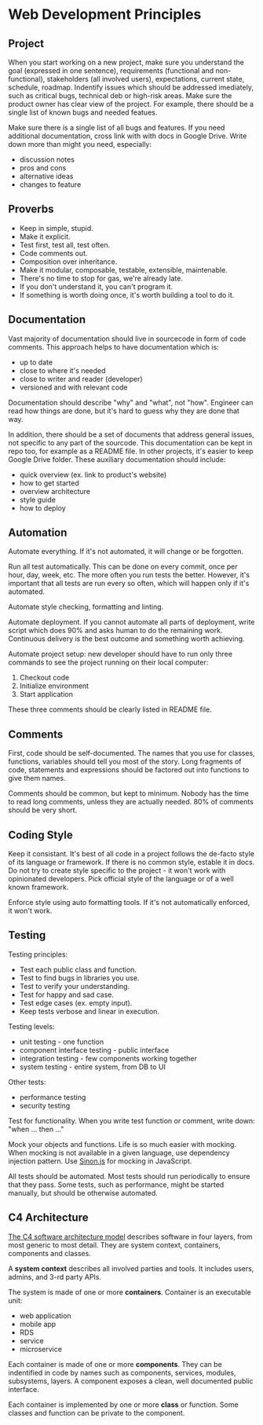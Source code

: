 # Web Development Principles

## Project

When you start working on a new project, make sure you understand the goal (expressed
in one sentence), requirements (functional and non-functional), stakeholders (all involved users),
expectations, current state, schedule, roadmap. Indentify issues which should be addressed
imediately, such as critical bugs, technical deb or high-risk areas. Make sure the product
owner has clear view of the project. For example, there should be a single list of known bugs
and needed featues.

Make sure there is a single list of all bugs and features. If you need additional documentation,
cross link with with docs in Google Drive. Write down more than might you need, especially:

* discussion notes
* pros and cons
* alternative ideas
* changes to feature

## Proverbs

* Keep in simple, stupid.
* Make it explicit.
* Test first, test all, test often.
* Code comments out.
* Composition over inheritance.
* Make it modular, composable, testable, extensible, maintenable.
* There's no time to stop for gas, we're already late.
* If you don't understand it, you can't program it.
* If something is worth doing once, it's worth building a tool to do it.

## Documentation

Vast majority of documentation should live in sourcecode in form of code comments. This
approach helps to have documentation which is:

* up to date
* close to where it's needed
* close to writer and reader (developer)
* versioned and with relevant code

Documentation should describe "why" and "what", not "how". Engineer can read how things
are done, but it's hard to guess why they are done that way.

In addition, there should be a set of documents that address general issues, not specific
to any part of the sourcode. This documentation can be kept in repo too, for example as
a README file. In other projects, it's easier to keep Google Drive folder. These auxiliary
documentation should include:

* quick overview (ex. link to product's website)
* how to get started
* overview architecture
* style guide
* how to deploy

## Automation

Automate everything. If it's not automated, it will change or be forgotten.

Run all test automatically. This can be done on every commit, once per hour, day, week,
etc. The more often you run tests the better. However, it's important that all tests are
run every so often, which will happen only if it's automated.

Automate style checking, formatting and linting.

Automate deployment. If you cannot automate all parts of deployment, write script
which does 90% and asks human to do the remaining work. Continuous delivery is the best
outcome and something worth achieving.

Automate project setup: new developer should have to run only three commands to see
the project running on their local computer:

1. Checkout code
2. Initialize environment
3. Start application

These three comments should be clearly listed in README file.

## Comments

First, code should be self-documented. The names that you use for classes, functions,
variables should tell you most of the story. Long fragments of code, statements and
expressions should be factored out into functions to give them names.

Comments should be common, but kept to minimum. Nobody has the time to read long comments,
unless they are actually needed. 80% of comments should be very short.

## Coding Style

Keep it consistant. It's best of all code in a project follows the de-facto style of
its language or framework. If there is no common style, estable it in docs. Do not try
to create style specific to the project - it won't work with opinionated developers.
Pick official style of the language or of a well known framework.

Enforce style using auto formatting tools. If it's not automatically enforced, it won't work.

## Testing

Testing principles:

* Test each public class and function.
* Test to find bugs in libraries you use.
* Test to verify your understanding.
* Test for happy and sad case.
* Test edge cases (ex. empty input).
* Keep tests verbose and linear in execution.

Testing levels:

* unit testing - one function
* component interface testing - public interface
* integration testing - few components working together
* system testing - entire system, from DB to UI

Other tests:

* performance testing
* security testing

Test for functionality. When you write test function or comment, write down:
"when ... then ..."

Mock your objects and functions. Life is so much easier with mocking. When mocking
is not available in a given language, use dependency injection pattern.
Use [Sinon.js](http://sinonjs.org/) for mocking in JavaScript.

All tests should be automated. Most tests should run periodically to ensure that they
pass. Some tests, such as performance, might be started manually, but should be otherwise
automated.

## C4 Architecture 

[The C4 software architecture model](https://www.structurizr.com/help/c4) describes software
in four layers, from most generic to most detail. They are system context, containers,
components and classes.

A **system context** describes all involved parties and tools. It includes users, admins,
and 3-rd party APIs.

The system is made of one or more **containers**. Container is an executable unit:
* web application
* mobile app
* RDS
* service
* microservice

Each container is made of one or more **components**. They can be indentified in code by names
such as components, services, modules, subsystems, layers. A component exposes a clean, well
documented public interface.

Each container is implemented by one or more **class** or function. Some classes and function
can be private to the component.
